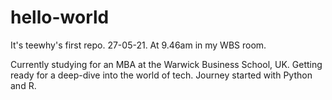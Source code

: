 # hello-world
It's teewhy's first repo. 27-05-21. At 9.46am in my WBS room.

Currently studying for an MBA at the Warwick Business School, UK. Getting ready for a deep-dive into the world of tech.
Journey started with Python and R.
